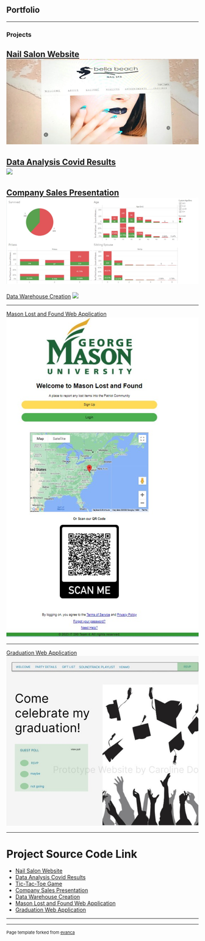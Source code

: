 ## Portfolio

---

### Projects 

[Nail Salon Website](nail_salon_page.md)
<br>
<img src= "homepage.jpg"/>
---

[Data Analysis Covid Results](data_analysis_covid_page.md)
<br>
<img src= "images/combinedgraphs1.png?raw=true"/>
---
[Company Sales Presentation](company_page.md)
<img src="dashboard.jpg"/>
---
[Data Warehouse Creation](data_warehouse_page.md)
<img src="images/geoprocessing1.png?raw=true"/>

---
[Mason Lost and Found Web Application](mason_page.md)
<img src="masonpage.jpg"/>

---
[Graduation Web Application](graduation_page.md)
<img src="graduationpage.jpg"/>

---

# Project Source Code Link 

- [Nail Salon Website](https://github.com/caroline-bh-do)
- [Data Analysis Covid Results](https://github.com/caroline-bh-do/covid_results/)
- [Tic-Tac-Toe Game](http://example.com/)
- [Company Sales Presentation](https://github.com/caroline-bh-do)
- [Data Warehouse Creation](https://github.com/caroline-bh-do)
- [Mason Lost and Found Web Application ](https://github.com/caroline-bh-do/mason-lost-and-found)
- [Graduation Web Application](https://github.com/caroline-bh-do)

---




---
<!-- Footer all rights reserved-->
<p style="font-size:11px">Page template forked from <a href="https://github.com/evanca/quick-portfolio">evanca</a></p>
<!-- Remove above link if you don't want to attibute -->
